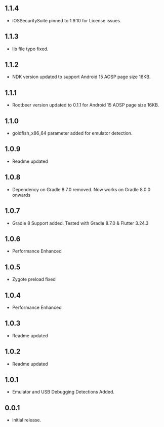 ## 1.1.4
* iOSSecuritySuite pinned to 1.9.10 for License issues.

## 1.1.3
* lib file typo fixed.

## 1.1.2
* NDK version updated to support Android 15 AOSP page size 16KB.

## 1.1.1
* Rootbeer version updated to 0.1.1 for Android 15 AOSP page size 16KB.

## 1.1.0
* goldfish_x86_64 parameter added for emulator detection.

## 1.0.9
* Readme updated

## 1.0.8
* Dependency on Gradle 8.7.0 removed. Now works on Gradle 8.0.0 onwards

## 1.0.7
* Gradle 8 Support added. Tested with Gradle 8.7.0 & Flutter 3.24.3

## 1.0.6
* Performance Enhanced

## 1.0.5
* Zygote preload fixed

## 1.0.4
* Performance Enhanced

## 1.0.3
* Readme updated

## 1.0.2
* Readme updated

## 1.0.1
* Emulator and USB Debugging Detections Added.

## 0.0.1
* initial release.







